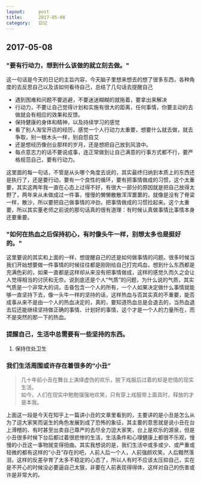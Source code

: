 ```yaml
---
layout:     post
title:      2017-05-08
category:   日记
---
```

## 2017-05-08
### "要有行动力，想到什么该做的就立刻去做。"  
这一句话是今天的日记的主旨内容，今天脑子里想来想去的想了很多东西，各种角度的去反思自己以及该如何看待自己，总结了几句话去提醒自己
- 遇到困难和问题不要逃避，不要迷迷糊糊的就拖着，要拿出来解决
- 行动力，不要让自己觉得计划和实施有很大的距离，任何事情，你要主动的去做就会有相应的效果和反馈。
- 保持健康的身体和精神，以及持续学习的感觉
- 看了别人淘宝开店的经历，感觉一个人行动力太重要，想要什么就去做，就去争取，别一根木头一样，别自怨自艾
- 还是想经历像创业那样的岁月，还是想把自己放到风浪中。
- 每点意志力的话不要说成事，连正常做到让自己满意的行事方式都不行，要严格规范自己，要有行动力。

这里面的每一句话，不管是从头哪个角度去说的，其实最终归纳到本质上的东西还是执行了，还是要行动，要有一个良性的循环，要有把事情做成的习惯，这个太重要，其实这两年我一直在心态上过得不好，有很大一部分的原因就是把自己放得太野了，两年来从未做成过一件事，慢慢的懒懒散散浑浑噩噩的，就像是没有了脊梁一样，散沙，所以要把自己做事情的冲劲，把事情做成的习惯捡起来。这个太重要，所以其实董老师之前说的那句话真的很有道理：有时候认真做事情比事情本身还要重要。

### "如何在热血之后保持初心，有时像头牛一样，别想太多也是挺好的。"
这里要说的其实和上面的一样，想提醒自己的还是如何做事情的问题。很多时候当我们开始想要做一件事情的时候往往都是刚刚给自己打完鸡血，想到什么东西都是充满色彩的，如果一直都是这样却从来没有把事情做成，这样的感觉久而久之会让人觉得相当的讨厌和无奈。说到底还是个人“气质”的问题，为什么说的气质，其实气质是一个非常大的词，击昏包含一个人的所有，一个人如果决定做什么事情就能够一直坚持下去，像一头牛一样的坚持的话，这样热血与否其实真的不重要，能否成事从来不是由一个人的热血决定的，真的，要知道热血总是会退去的，当热血退去后还能继续坚持做正确的事情、计划好的事情，这个才是一个人的力量所在，而不是突然的那一下的热血。

### 提醒自己，生活中总需要有一些坚持的东西。
1. 保持住处卫生   

### 我们生活周围或许存在着很多的“小丑”
> 几十年前小丑在舞台上演绎虚伪的欢乐，脱下戏服后过着的却是悲情的现实生活。  
> 如今，人们在现实中勉勉强强地欢笑，只有穿上戏服带上面具时，释放的才是本我。

上面这一段是今天在知乎上一篇讲小丑的文章里看到的，主要讲的是小丑是怎么从为了逗大家笑而诞生的角色发展到成了恐怖的象征，其主要的意思就是说小丑在台上滑稽的、有时甚至出卖自己尊严的去尽全力逗大家笑，台上是欢乐的源泉，但是小丑很多时候下台后都过着很悲惨的生活，生活条件和心理健康上都很不乐观，慢慢的小丑这一事物就变得扭曲。其实我想说的是，我们生活中或多或少、或严重或轻微的都有这样的“小丑”存在的吧，人前人后一个人，人前强颜欢笑，人后黯然落泪，这样的反差孕育了太多不稳定的心态了，所以人有时不应该太压抑自己，实在是不开心的时候没必要逼自己太狠，非要在人前表现得得体，这样对自己的伤害或许是非常大的。
